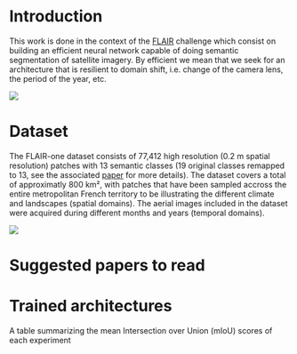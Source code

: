 ﻿# Introduction

This work is done in the context of the [FLAIR](https://codalab.lisn.upsaclay.fr/competitions/8769 ) challenge which consist on building an efficient neural network capable of doing semantic segmentation of satellite imagery. By efficient we mean that we seek for an architecture that is resilient to domain shift, i.e. change of the camera lens, the period of the year, etc.

<img src="./for_readme/example.png"/>

# Dataset 

The FLAIR-one dataset consists of 77,412 high resolution (0.2 m spatial resolution) patches with 13 semantic classes (19 original classes remapped to 13, see the associated [paper](https://arxiv.org/pdf/2211.12979.pdf) for more details). The dataset covers a total of approximatly 800 km², with patches that have been sampled accross the entire metropolitan French territory to be illustrating the different climate and landscapes (spatial domains). The aerial images included in the dataset were acquired during different months and years (temporal domains).

<img src="./for_readme/FR_ortho_and_dataset.png"/>

# Suggested papers to read

# Trained architectures

A table summarizing the mean Intersection over Union (mIoU) scores of each experiment
